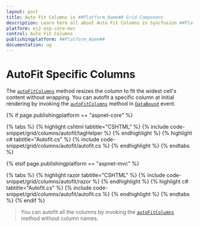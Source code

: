 ```yaml
---
layout: post
title: Auto Fit Columns in ##Platform_Name## Grid Component
description: Learn here all about Auto Fit Columns in Syncfusion ##Platform_Name## Grid component and more.
platform: ej2-asp-core-mvc
control: Auto Fit Columns
publishingplatform: ##Platform_Name##
documentation: ug
---
```


# AutoFit Specific Columns

The [`autoFitColumns`](https://ej2.syncfusion.com/documentation/api/grid/#autofitcolumns) method resizes the column to fit the widest cell's content without wrapping. You can autofit a specific column at initial rendering by invoking the [`autoFitColumns`](https://ej2.syncfusion.com/documentation/api/grid/#autofitcolumns) method in [`DataBound`](https://help.syncfusion.com/cr/aspnetcore-js2/Syncfusion.EJ2.Grids.Grid.html#Syncfusion_EJ2_Grids_Grid_DataBound) event.

{% if page.publishingplatform == "aspnet-core" %}

{% tabs %}
{% highlight cshtml tabtitle="CSHTML" %}
{% include code-snippet/grid/columns/autofit/tagHelper %}
{% endhighlight %}
{% highlight c# tabtitle="Autofit.cs" %}
{% include code-snippet/grid/columns/autofit/autofit.cs %}
{% endhighlight %}
{% endtabs %}

{% elsif page.publishingplatform == "aspnet-mvc" %}

{% tabs %}
{% highlight razor tabtitle="CSHTML" %}
{% include code-snippet/grid/columns/autofit/razor %}
{% endhighlight %}
{% highlight c# tabtitle="Autofit.cs" %}
{% include code-snippet/grid/columns/autofit/autofit.cs %}
{% endhighlight %}
{% endtabs %}
{% endif %}



> You can autofit all the columns by invoking the [`autoFitColumns`](https://ej2.syncfusion.com/documentation/api/grid/#autofitcolumns) method without column names.